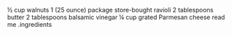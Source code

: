 ½ cup walnuts
1 (25 ounce) package store-bought ravioli
2 tablespoons butter
2 tablespoons balsamic vinegar
¼ cup grated Parmesan cheese
read me .ingredients 
